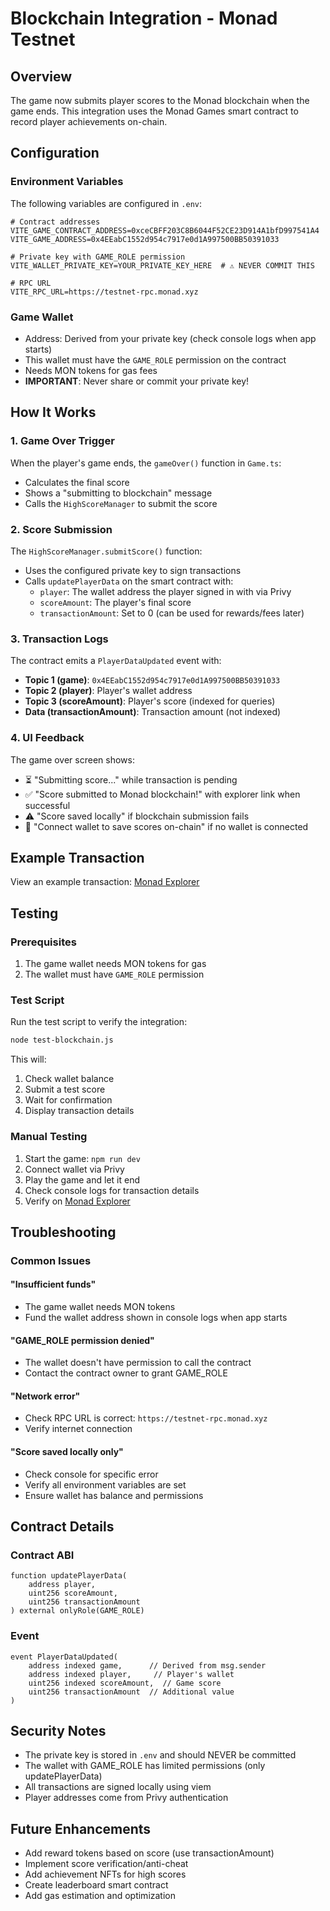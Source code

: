 # Blockchain Integration - Monad Testnet

## Overview
The game now submits player scores to the Monad blockchain when the game ends. This integration uses the Monad Games smart contract to record player achievements on-chain.

## Configuration

### Environment Variables
The following variables are configured in `.env`:

```env
# Contract addresses
VITE_GAME_CONTRACT_ADDRESS=0xceCBFF203C8B6044F52CE23D914A1bfD997541A4
VITE_GAME_ADDRESS=0x4EEabC1552d954c7917e0d1A997500BB50391033

# Private key with GAME_ROLE permission
VITE_WALLET_PRIVATE_KEY=YOUR_PRIVATE_KEY_HERE  # ⚠️ NEVER COMMIT THIS

# RPC URL
VITE_RPC_URL=https://testnet-rpc.monad.xyz
```

### Game Wallet
- Address: Derived from your private key (check console logs when app starts)
- This wallet must have the `GAME_ROLE` permission on the contract
- Needs MON tokens for gas fees
- **IMPORTANT**: Never share or commit your private key!

## How It Works

### 1. Game Over Trigger
When the player's game ends, the `gameOver()` function in `Game.ts`:
- Calculates the final score
- Shows a "submitting to blockchain" message
- Calls the `HighScoreManager` to submit the score

### 2. Score Submission
The `HighScoreManager.submitScore()` function:
- Uses the configured private key to sign transactions
- Calls `updatePlayerData` on the smart contract with:
  - `player`: The wallet address the player signed in with via Privy
  - `scoreAmount`: The player's final score
  - `transactionAmount`: Set to 0 (can be used for rewards/fees later)

### 3. Transaction Logs
The contract emits a `PlayerDataUpdated` event with:
- **Topic 1 (game)**: `0x4EEabC1552d954c7917e0d1A997500BB50391033`
- **Topic 2 (player)**: Player's wallet address
- **Topic 3 (scoreAmount)**: Player's score (indexed for queries)
- **Data (transactionAmount)**: Transaction amount (not indexed)

### 4. UI Feedback
The game over screen shows:
- ⏳ "Submitting score..." while transaction is pending
- ✅ "Score submitted to Monad blockchain!" with explorer link when successful
- ⚠️ "Score saved locally" if blockchain submission fails
- 👤 "Connect wallet to save scores on-chain" if no wallet is connected

## Example Transaction
View an example transaction: [Monad Explorer](https://testnet.monadexplorer.com/tx/0xc0d5505042cf2fe01ed8583f9162f346228d4d0fd0e3487e2c23db2eebe8ed5b?tab=Logs)

## Testing

### Prerequisites
1. The game wallet needs MON tokens for gas
2. The wallet must have `GAME_ROLE` permission

### Test Script
Run the test script to verify the integration:
```bash
node test-blockchain.js
```

This will:
1. Check wallet balance
2. Submit a test score
3. Wait for confirmation
4. Display transaction details

### Manual Testing
1. Start the game: `npm run dev`
2. Connect wallet via Privy
3. Play the game and let it end
4. Check console logs for transaction details
5. Verify on [Monad Explorer](https://testnet.monadexplorer.com)

## Troubleshooting

### Common Issues

#### "Insufficient funds"
- The game wallet needs MON tokens
- Fund the wallet address shown in console logs when app starts

#### "GAME_ROLE permission denied"
- The wallet doesn't have permission to call the contract
- Contact the contract owner to grant GAME_ROLE

#### "Network error"
- Check RPC URL is correct: `https://testnet-rpc.monad.xyz`
- Verify internet connection

#### "Score saved locally only"
- Check console for specific error
- Verify all environment variables are set
- Ensure wallet has balance and permissions

## Contract Details

### Contract ABI
```solidity
function updatePlayerData(
    address player,
    uint256 scoreAmount,
    uint256 transactionAmount
) external onlyRole(GAME_ROLE)
```

### Event
```solidity
event PlayerDataUpdated(
    address indexed game,      // Derived from msg.sender
    address indexed player,     // Player's wallet
    uint256 indexed scoreAmount,  // Game score
    uint256 transactionAmount  // Additional value
)
```

## Security Notes
- The private key is stored in `.env` and should NEVER be committed
- The wallet with GAME_ROLE has limited permissions (only updatePlayerData)
- All transactions are signed locally using viem
- Player addresses come from Privy authentication

## Future Enhancements
- Add reward tokens based on score (use transactionAmount)
- Implement score verification/anti-cheat
- Add achievement NFTs for high scores
- Create leaderboard smart contract
- Add gas estimation and optimization